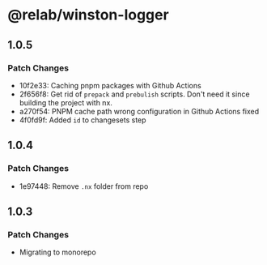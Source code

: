 # @relab/winston-logger

## 1.0.5

### Patch Changes

-   10f2e33: Caching pnpm packages with Github Actions
-   2f656f8: Get rid of `prepack` and `prebulish` scripts. Don't need it since building the project with nx.
-   a270f54: PNPM cache path wrong configuration in Github Actions fixed
-   4f0fd9f: Added `id` to changesets step

## 1.0.4

### Patch Changes

-   1e97448: Remove `.nx` folder from repo

## 1.0.3

### Patch Changes

-   Migrating to monorepo

